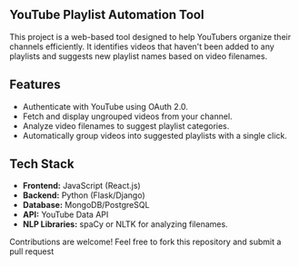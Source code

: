## YouTube Playlist Automation Tool

This project is a web-based tool designed to help YouTubers organize their channels efficiently. It identifies videos that haven't been added to any playlists and suggests new playlist names based on video filenames.

## Features

- Authenticate with YouTube using OAuth 2.0.
- Fetch and display ungrouped videos from your channel.
- Analyze video filenames to suggest playlist categories.
- Automatically group videos into suggested playlists with a single click.

## Tech Stack

- **Frontend:** JavaScript (React.js)
- **Backend:** Python (Flask/Django)
- **Database:** MongoDB/PostgreSQL
- **API:** YouTube Data API
- **NLP Libraries:** spaCy or NLTK for analyzing filenames.

Contributions are welcome! Feel free to fork this repository and submit a pull request
